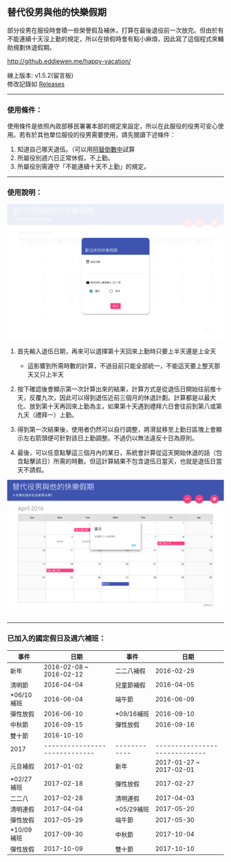 ## 替代役男與他的快樂假期

部分役男在服役時會積一些榮譽假及補休，打算在最後退役前一次放完。但由於有不能連續十天沒上勤的規定，所以在排假時會有點小麻煩，因此寫了這個程式來輔助規劃休退假期。

<http://github.eddiewen.me/happy-vacation/>

線上版本: v1.5.2(留言板)  
修改記錄如 [Releases](https://github.com/EddieWen-Taiwan/happy-vacation/releases)

---

### 使用條件：
使用條件是依照內政部移民署署本部的規定來設定，所以在此服役的役男可安心使用。若有於其他單位服役的役男需要使用，請先閱讀下述條件：

1. 知道自己哪天退伍。（可以用[阿替倒數中](http://smscount.lol)試算
2. 所屬役別週六日正常休假，不上勤。
3. 所屬役別需遵守「不能連續十天不上勤」的規定。

---

### 使用說明：
![demo-image-1](images/demo-image-1.png)

1. 首先輸入退伍日期，再來可以選擇第十天回來上勤時只要上半天還是上全天
	* 這影響到所需時數的計算，不過目前只能全部統一，不能這天要上整天那天又只上半天  

2. 按下確認後會顯示第一次計算出來的結果，計算方式是從退伍日開始往前推十天，反覆九次，因此可以得到退伍近前三個月的休退計劃。計算都是以最大化、放到第十天再回來上勤為主，如果第十天遇到禮拜六日會往前到第八或第九天（禮拜一）上勤。
3. 得到第一次結果後，使用者仍然可以自行調整，將滑鼠移至上勤日區塊上會顯示左右箭頭便可針對該日上勤調整。不過仍以無法違反十日為原則。

4. 最後，可以任意點擊這三個月內的某日，系統會計算從這天開始休退的話（包含點擊該日）所需的時數。但這計算結果不包含退伍日當天，也就是退伍日當天不請假。

![demo-image-2](images/demo-image-2.png)

---

### 已加入的國定假日及週六補班：

事件 | 日期 | 事件 | 日期
----|----|----|----
新年 | 2016-02-08 ~ 2016-02-12 | 二二八補假 | 2016-02-29
清明節 | 2016-04-04 | 兒童節補假 | 2016-04-05
\*06/10補班 | 2016-06-04 | 端午節 | 2016-06-09
彈性放假 | 2016-06-10 | \*09/16補班 | 2016-09-10
中秋節 | 2016-09-15 | 彈性放假 | 2016-09-16
雙十節 | 2016-10-10
2017 | ----------------------------- | ------------ | -----------------------------
元旦補假 | 2017-01-02 | 新年 | 2017-01-27 ~ 2017-02-01
\*02/27補班 | 2017-02-18 | 彈性放假 | 2017-02-27
二二八 | 2017-02-28 | 清明連假 | 2017-04-03
清明連假 | 2017-04-04 | \*05/29補班 | 2017-05-20
彈性放假 | 2017-05-29 | 端午節 | 2017-05-30
\*10/09補班 | 2017-09-30 | 中秋節 | 2017-10-04
彈性放假 | 2017-10-09 | 雙十節 | 2017-10-10
